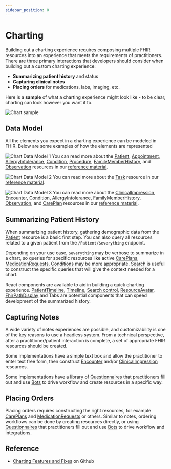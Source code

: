 ```yaml
---
sidebar_position: 0
---
```


# Charting

Building out a charting experience requires composing multiple FHIR resources into an experience that meets the requirements of practitioners. There are three primary interactions that developers should consider when building out a custom charting experience:

- **Summarizing patient history** and status
- **Capturing clinical notes**
- **Placing orders** for medications, labs, imaging, etc.

Here is a **sample** of what a charting experience might look like - to be clear, charting can look however you want it to.

![Chart sample](/img/tutorials/chart-sample.png)

## Data Model

All the elements you expect in a charting experience can be modeled in FHIR. Below are some examples of how the elements are represented

![Chart Data Model 1](/img/tutorials/charting-annotation-1.png)
You can read more about the [Patient](/docs/api/fhir/resources/patient), [Appointment](/docs/api/fhir/resources/appointment), [AllergyIntolerance](/docs/api/fhir/resources/allergyintolerance), [Condition](/docs/api/fhir/resources/condition), [Procedure](/docs/api/fhir/resources/procedure), [FamilyMemberHistory](/docs/api/fhir/resources/familymemberhistory), and [Observation](/docs/api/fhir/resources/observation) resources in our [reference material](/docs/api/fhir/resources).

![Chart Data Model 2](/img/tutorials/charting-annotation-2.png)
You can read more about the [Task](/docs/api/fhir/resources/task) resource in our [reference material](/docs/api/fhir/resources).

![Chart Data Model 3](/img/tutorials/charting-annotation-3.png)
You can read more about the [ClinicalImpression](/docs/api/fhir/resources/clinicalimpression), [Encounter](/docs/api/fhir/resources/encounter), [Condition](/docs/api/fhir/resources/condition), [AllergyIntolerance](/docs/api/fhir/resources/allergyintolerance), [FamilyMemberHistory](/docs/api/fhir/resources/familymemberhistory), [Observation](/docs/api/fhir/resources/observation), and [CarePlan](/docs/api/fhir/resources/careplan) resources in our [reference material](/docs/api/fhir/resources).

## Summarizing Patient History

When summarizing patient history, gathering demographic data from the [Patient](/docs/api/fhir/resources/patient.mdx) resource is a basic first step. You can also query all resources related to a given patient from the `/Patient/$everything` endpoint.

Depending on your use case, `$everything` may be verbose to summarize in a chart, so queries for specific resources like active [CarePlans](/docs/api/fhir/resources/careplan.mdx), [MedicationRequests](/docs/api/fhir/resources/medicationrequest.mdx), [Conditions](/docs/api/fhir/resources/condition.mdx) may be more appropriate. [Search](/docs/search/) is useful to construct the specific queries that will give the context needed for a chart.

React components are available to aid in building a quick charting experience. [PatientTimeline](https://storybook.medplum.com/?path=/docs/medplum-patienttimeline--patient), [Timeline](https://storybook.medplum.com/?path=/docs/medplum-timeline--basic), [Search control](https://storybook.medplum.com/?path=/docs/medplum-searchcontrol--checkboxes), [ResourceAvatar](https://storybook.medplum.com/?path=/docs/medplum-resourceavatar--image), [FhirPathDisplay](https://storybook.medplum.com/?path=/docs/medplum-fhirpathdisplay--id) and Tabs are potential components that can speed development of the summarized history.

## Capturing Notes

A wide variety of notes experiences are possible, and customizability is one of the key reasons to use a headless system. From a technical perspective, after a practitioner/patient interaction is complete, a set of appropriate FHIR resources should be created.

Some implementations have a simple text box and allow the practitioner to enter text free form, then construct [Encounter](/docs/api/fhir/resources/encounter.mdx) and/or [ClinicalImpression](/docs/api/fhir/resources/clinicalimpression.mdx) resources.

Some implementations have a library of [Questionnaires](/docs/questionnaires/) that practitioners fill out and use [Bots](/docs/bots/) to drive workflow and create resources in a specific way.

## Placing Orders

Placing orders requires constructing the right resources, for example [CarePlans](/docs/api/fhir/resources/careplan.mdx) and [MedicationRequests](/docs/api/fhir/resources/medicationrequest.mdx) or others. Similar to notes, ordering workflows can be done by creating resources directly, or using [Questionnaires](/docs/questionnaires/) that practitioners fill out and use [Bots](/docs/bots/) to drive workflow and integrations.

## Reference

- [Charting Features and Fixes](https://github.com/medplum/medplum/pulls?q=is%3Apr+label%3Acharting) on Github
